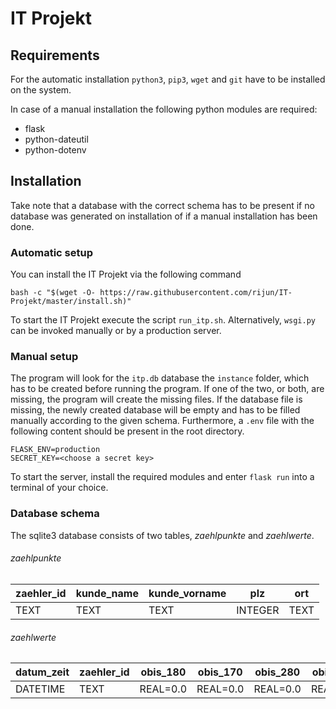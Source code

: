 # IT Projekt

## Requirements
For the automatic installation `python3`, `pip3`, `wget` and `git` have to be installed on the system.

In case of a manual installation the following python modules are required:
* flask
* python-dateutil
* python-dotenv

## Installation


Take note that a database with the correct schema has to be present if no database was generated on installation of if a
manual installation has been done.

### Automatic setup

You can install the IT Projekt via the following command
```
bash -c "$(wget -O- https://raw.githubusercontent.com/rijun/IT-Projekt/master/install.sh)"
```
To start the IT Projekt execute the script `run_itp.sh`. Alternatively, `wsgi.py` can be invoked manually or by a production server. 

### Manual setup
The program will look for the `itp.db` database the `instance` folder, which has to be created before running the program. 
If one of the two, or both, are missing, the program will create the missing files. If the database file is missing,
the newly created database will be empty and has to be filled manually according to the given schema. Furthermore, a
`.env` file with the following content should be present in the root directory.

```
FLASK_ENV=production
SECRET_KEY=<choose a secret key>
```

To start the server, install the required modules and enter `flask run` into a terminal of your choice.

### Database schema
The sqlite3 database consists of two tables, _zaehlpunkte_ and _zaehlwerte_.

###### zaehlpunkte
zaehler_id|kunde_name|kunde_vorname|plz    |ort
----------|----------|-------------|-------|----
TEXT      |TEXT      |TEXT         |INTEGER|TEXT

###### zaehlwerte
datum_zeit|zaehler_id|obis_180|obis_170|obis_280|obis_270
----------|----------|--------|--------|--------|--------
DATETIME  |TEXT      |REAL=0.0|REAL=0.0|REAL=0.0|REAL=0.0
